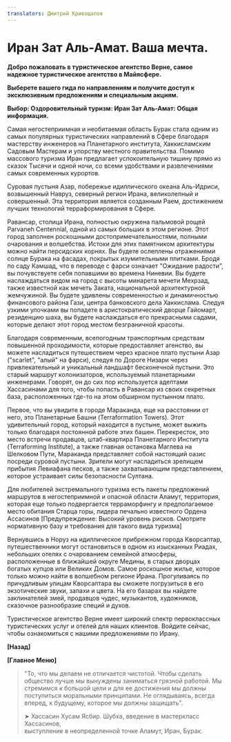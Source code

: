 ```yaml
---
translators: Дмитрий Кривощапов
---
```


# Иран Зат Аль-Амат. Ваша мечта.

**Добро пожаловать в туристическое агентство Верне, самое надежное туристическое агентство в Майясфере.**

**Выберете вашего гида по направлениям и получите доступ к эксклюзивным предложениям и специальным акциям.**

**Выбор: Оздоровительный туризм: Иран Зат Аль-Амат: Общая информация.**

Самая негостеприимная и необитаемая область Бурак стала одним из самых популярных туристических направлений в Сфере благодаря мастерству инженеров на Планетарного института, Хаккисламским Садовым Мастерам и упорству местного правительства. Помимо массового туризма Иран предлагает успокоительную тишину прямо из сказок Тысячи и одной ночи, со всеми удобствами и развлечениями самых современных курортов.

Суровая пустыня Азар, побережье идиллического океана Аль-Идриси, возвышенный Навруз, северный регион Ирана, великолепный и совершенный. Эта территория является созданным Раем, достижением лучших технологий терраформирования в Сфере.

Равансар, столица Ирана, полностью окружена пальмовой рощей Parvaneh Centennial, одной из самых больших в этом регионе. Этот город заполнен роскошными достопримечательностями, полными очарования и волшебства. Истоки для этих памятником архитектуры можно найти персидских корнях. Вы будете ослеплены отражениями солнце Бурака на фасадах, покрытых изумительными плитками. Бродя по саду Камшад, что в переводе с фарси означает "Ожидание радости", вы почувствуете себя попавшими во времена Ниневии. Вы будете наслаждаться видом на город с высоты минарета мечети Мехрзад, также известной как мечеть Заката, национальной архитектурной жемчужиной. Вы будете удивлены современностью и динамичностью финансового района Гази, центра банковского дела Хаккислама. Следуя узкими улочками вы попадете в аристократический дворце Гайомарт, резиденцию шаха, вы будете наслаждаться его прекрасными садами, которые делают этот город местом безграничной красоты.

Благодаря современным, всепогодным транспортным средствам повышенной проходимости, которые предоставляет агенство, вы можете насладиться путешествием через красное плато пустыни Азар \("scarlet", "алый" на фарси\), следуя по Дороге Низари через привлекательный и уникальный ландшафт бесконечной пустыни. Это старый маршрут колонизаторов, используемый планетарными инженерами. Говорят, он до сих пор используется адептами Хассасинами для того, чтобы попасть в Равансар из своих секретных база, расположенных где-то на этом обширном пустынном плато.

Первое, что вы увидите в городе Мараканда, еще на расстоянии от него, это Планетарные Башни \(Terraformation Towers\). Этот удивительный город, который находится в пустыне, может выжить только благодаря постоянной работе этих башен. Перекресток, это место встречи продавцов, штаб-квартира Планетарного Института \(Terraforming Institute\), а также главная остановка Маглева на Шелковом Пути, Мараканда представляет собой настоящий оазис посреди суровой пустыни. Зрители могут насладиться зрелищем прибытия Левиафана песков, а также захватывающим представлением, которое устраивает силы безопасности Султана.

Для любителей экстремального туризма есть пакеты предложений маршрутов в негостеприимной и опасной области Аламут, территория, которая еще только подвергается терраморфингу и предполагаемое место обитания Старца горы, лидера печально известного Ордена Ассасинов \[Предупреждение: Высокий уровень рисков. Смотрите нормативную базу и требования для такого вида туризма\]

Вернувшись в Норуз на идиллическое прибрежном города Кворсаптар, путешественники могут остановиться в одном из изысканных Риадах, небольших отелях с очарованием семейной атмосферы, расположенные в ближайшей округе Медины, в старых дворцах богатых купцов или Великих Домов. Самое роскошное жилье, которое только можно найти в волшебном регионе Ирана. Прогуливаясь по причудливым улицам Кворсаптара вы сможете погрузиться в его экзотические звуки, запахи и цвета. На его базарах вы найдете заклинателей змей, продавцов чудес, музыкантов, художников, сказочное разнообразие специй и духов.

Туристическое агентство Верне имеет широкий спектр первоклассных туристических услуг и отелей для наших клиентов. Войдите сейчас, чтобы ознакомиться с нашими предложениями по Ирану.

**\[Назад\]**

**\[Главное Меню\]**

> "То, что мы делаем не отличается чистотой. Чтобы сделать общество лучше мы вынуждены заниматься грязной работой. Мы стремимся к большой цели и для ее достижения мы должны поступиться моральными принципами. Не оглядываясь, всегда вперед, к будущему, которое мы должны защищать".
>
> ➤ Хассасин Хусам Ясбир. Шубха, введение в мастеркласс Хассасинов,  
> выступление в неопределенной точке Аламут, Иран, Бурак.

